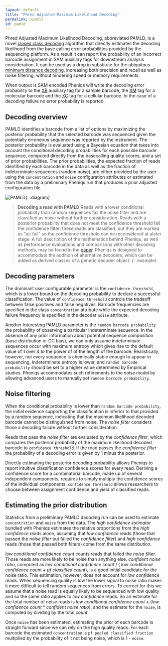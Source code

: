 ```yaml
---
layout: default
title: "Phred Adjusted Maximum Likelihood Decoding"
permalink: /pamld
id: pamld
---
```


Phred Adjusted Maximum Likelihood Decoding, abbreviated PAMLD, is a novel [closed class decoding](glossary#closed_class_decoding) algorithm that directly estimates the decoding likelihood from the base calling error probabilities provided by the sequencing platform. As a result it can report the probability of an incorrect barcode assignment in SAM auxiliary tags for downstream analysis consideration. It can be used as a drop in substitute for the ubiquitous [minimum distance decoding](glossary#minimum_distance_decoding), increasing both precision and recall as well as noise filtering, without hindering speed or memory requirements.

When output is SAM encoded Pheniqs will write the decoding error probability to the [XB](glossary#dq_auxiliary_tag) auxiliary tag for a sample barcode, the [XM](glossary#xm_auxiliary_tag) tag for a molecular barcode and the [XC](glossary#xc_auxiliary_tag) tag for a cellular barcode. In the case of a decoding failure no error probability is reported.

## Decoding overview

PAMLD identifies a barcode from a list of options by maximizing the posterior probability that the selected barcode was sequenced given the potentially erroneous sequence was reported by the instrument. The posterior probability is evaluated using a Bayesian equation that takes into account the conditional decoding probabilities for each possible barcode sequence, computed directly from the basecalling quality scores, and a set of prior probabilities. The prior probabilities, the expected fraction of reads identified by each barcode in the data as well as the fraction of indeterminate sequences (random noise), are either provided by the user using the `concentration` and `noise` configuration attributes or estimated from the data by a preliminary Pheniqs run that produces a prior adjusted configuration file.

![PAMLD](/pheniqs/assets/img/pamld.png){: .diagram}
>**Decoding a read with PAMLD**  Reads with a lower conditional probability than random sequences fail the noise filter and are classified as noise without further consideration. Reads with a posterior probability that does not meet the confidence threshold fail the confidence filter; these reads are classified, but they are marked as "qc fail" so the confidence threshold can be reconsidered at alater stage. A full description of the mathematics behind Pheniqs, as well as performance evaluations and comparisons with other decoding methods, may be found in the [paper](link_to_paper). Pheniqs is designed to accommodate the addition of alternative decoders, which can be added as derived classes of a generic decoder object.
{: .example}

## Decoding parameters

The dominant user configurable parameter is the `confidence threshold`, which is a lower bound on the decoding probability to declare a successful classification. The value of `confidence threshold` controls the tradeoff between false positives and false negatives. Barcode frequencies are specified in the class `concentration` attribute while the expected decoding failure frequency is specified in the decoder `noise` attribute.

Another interesting PAMLD parameter is the `random barcode probability` the probability of observing a particular indeterminate sequence. In the absence of any prior information about potential sequence composition (base distribution or GC bias), we can only assume indeterminate sequences occur with maximum entropy which gives rise to the default value of 1 over 4 to the power of of the length of the barcode. Realistically, however, not every sequence is chemically stable enough to appear in sequencing, indeterminate entropy is lower, and `random barcode probability` should be set to a higher value determined by Empirical studies. Pheniqs accommodates such refinements to the noise model by allowing advanced users to manually set `random barcode probability`.

## Noise filtering

When the conditional probability is lower than `random barcode probability`, the initial evidence supporting the classification is inferior to that provided by a random sequence, indicating that the maximum likelihood decoded barcode cannot be distinguished from noise. The *noise filter* considers those a decoding failure without further consideration.

Reads that pass the *noise filter* are evaluated by the *confidence filter*, which compares the posterior probability of the maximum likelihood decoded barcode to `confidence threshold`. If the read passes the *confidence filter*  the probability of a decoding error is given by 1 minus the posterior.

Directly estimating the posterior decoding probability allows Pheniqs to report intuitive classification confidence scores for every read. Deriving a confidence score for a combinatorial barcode, made up of several independent components, requires to simply multiply the confidence scores of the individual components. `confidence threshold` allows researchers to choose between assignment confidence and yield of classified reads.

## Estimating the prior distribution

Statistics from a preliminary PAMLD decoding run can be used to estimate `concentration` and `noise` from the data. The *high confidence estimator* bundled with Pheniqs estimates the relative proportions from the *high confidence* reads alone, assuming that *low confidence* reads (those that passed the *noise filter* but failed the *confidence filter*) and *high confidence* reads (those that passed both filters) come from the same distribution.

*low conditional confidence count* counts reads that failed the *noise filter*. Those reads are more likely to be noise than anything else. *confident noise ratio*, computed as *low conditional confidence count* / ( *low conditional confidence count* + *pf classified count*), is a good initial candidate for the noise ratio. This estimation, however, does not account for *low confidence* reads. When sequencing quality is low the lower signal to noise ratio makes it more difficult to tell random sequences from errors. To correct for this we assume that a noise read is equally likely to be sequenced with low quality and so the same ratio applies to *low confidence* reads. So an estimate for the total number of noise reads is *low conditional confidence count* + (*low confidence count* * *confident noise ratio*), and the estimate for the `noise`, is computed by dividing by the total *count*.

Once `noise` has been estimated, estimating the prior of each barcode is straight forward since we can rely on the high quality reads. For each barcode the estimated `concentration` is `pf pooled classified fraction` multiplied by the probability of it not being noise, which is 1 - `noise`.
